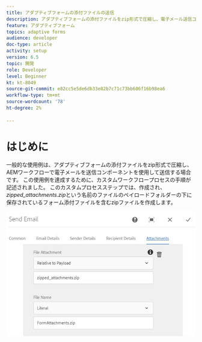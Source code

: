 ```yaml
---
title: アダプティブフォームの添付ファイルの送信
description: アダプティブフォームの添付ファイルをzip形式で圧縮し、電子メール送信コンポーネントを使用して送信する
feature: アダプティブフォーム
topics: adaptive forms
audience: developer
doc-type: article
activity: setup
version: 6.5
topic: 開発
role: Developer
level: Beginner
kt: kt-8049
source-git-commit: e82cc5e5de6db33e82b7c71c73bb606f16b98ea6
workflow-type: tm+mt
source-wordcount: '78'
ht-degree: 2%

---
```



# はじめに



一般的な使用例は、アダプティブフォームの添付ファイルをzip形式で圧縮し、AEMワークフローで電子メールを送信コンポーネントを使用して送信する場合です。 この使用例を達成するために、カスタムワークフロープロセスの手順が記述されました。 このカスタムプロセスステップでは、作成され、*zipped_attachments.zip*&#x200B;という名前のファイルのペイロードフォルダーの下に保存されているフォーム添付ファイルを含むzipファイルを作成します。

![send-form-attachments](assets/send-form-attachments.JPG)


